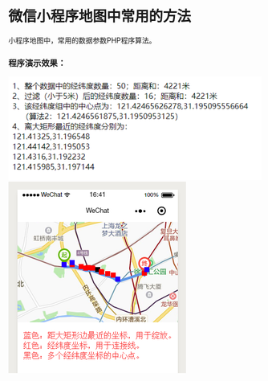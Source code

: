# 微信小程序地图中常用的方法
小程序地图中，常用的数据参数PHP程序算法。<br>
### 程序演示效果：<br>
![Image text](demo1.png)<br>
![Image text](demo2.png)<br>